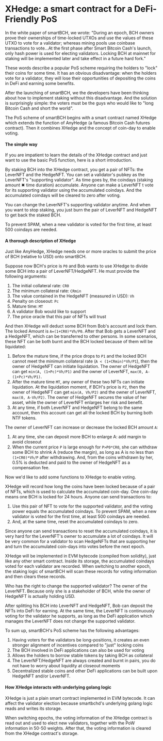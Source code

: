 # XHedge: a smart contract for a DeFi-Friendly PoS

In the white paper of smartBCH, we wrote: "During an epoch, BCH owners prove their ownerships of time-locked UTXOs and use the values of these UTXO to vote for a validator; whereas mining pools use coinbase transactions to vote...At the first phase after Smart Bitcoin Cash's launch, only hash power is used for electing validators. Locking BCH at mainnet for staking will be implemented later and take effect in a future hard fork." 

These words describe a popular PoS scheme requiring the holders to "lock" their coins for some time. It has an obvious disadvantage: when the holders vote for a validator, they will lose their opportunities of depositing the coins in DeFi and earning some benefits.

After the launching of smartBCH, we the developers have been thinking about how to implement staking without this disadvantage. And the solution is surprisingly simple: the voters must be the guys who would like to "long Bitcoin Cash and short the world".

The PoS scheme of smartBCH begins with a smart contract named XHedge which extends the function of AnyHedge (a famous Bitcoin Cash futures contract). Then it combines XHedge and the concept of coin-day to enable voting.

#### The simple way

If you are impatient to learn the details of the XHedge contract and just want to use the basic PoS function, here is a short introduction.

By staking BCH into the XHedge contract, you get a pair of NFTs: the LeverNFT and the HedgeNFT. You can set a validator's pubkey as the LeverNFT's "supporting validator". As time goes by, the coindays (staking amount ✖ time duration) accumulate. Anyone can make a LeverNFT t vote for its supporting validator using the accumulated coindays. And the accumulated coindays will be cleared to zero after voting.

You can change the LeverNFT's supporting validator anytime. And when you want to stop staking, you just burn the pair of LeverNFT and HedgeNFT to get back the staked BCH.

To prevent SPAM, when a new validator is voted for the first time, at least 500 coindays are needed.

#### A thorough description of XHedge

Just like AnyHedge, XHedge needs one or more oracles to submit the price of BCH (relative to USD) onto smartBCH.

Suppose now BCH's price is `P0` and Bob wants to use XHedge to divide some BCH into a pair of LeverNFT/HedgeNFT.  He must provide the following arguments:

1. The initial collateral rate: `CR0`
2. The minimum collateral rate: `CRmin`
3. The value contained in the HedgeNFT (measured in USD): `Vh`
4. Penalty on closeout: `Pc`
5. Mature time: `MT`
6. A validator Bob would like to support
7. The price oracle that this pair of NFTs will trust

And then XHedge will deduct some BCH from Bob's account and lock them. The locked Amount is `A=(1+CR0)*Vh/P0`. After that Bob gets a LeverNFT and a HedgeNFT, which can be transferred to other persons. In some scenarios, these NFT can be both burnt and the BCH locked because of them will be liquidated:

1. Before the mature time, if the price drops to `P1` and the locked BCH cannot meet the minimum collateral rate (`A < (1+CRmin)*Vh/P1`), then the owner of HedgeNFT can initiate liquidation.  The owner of HedgeNFT can get `min(A, (1+Pc)*Vh/P1)` and the owner of LeverNFT, `max(0, A-(1+Pc)*Vh/P1)`. 
2. After the mature time `MT`, any owner of these two NFTs can initiate liquidation. At the liquidation moment, if BCH's price is `P2`, then the owner of HedgeNFT can get `min(A, Vh/P2)` and the owner of LeverNFT, `max(0, A-Vh/P2)`. The owner of HedgeNFT secures the value of her asset, while the owner of LeverNFT enlarges her risk and benefit.
3. At any time, if both LeverNFT and HedgeNFT belong to the same account, then this account can get all the locked BCH by burning both NTF tokens.

The owner of LeverNFT can increase or decrease the locked BCH amount `A`:

1. At any time, she can deposit more BCH to enlarge A: add margin to avoid closeout
2. When the current price `P` is large enough for `P>P0*CR0`, she can withdraw some BCH to shrink A (reduce the margin), as long as A is no less than `(1+CR0)*Vh/P` after withdrawing. And, from the coins withdrawn by her, 0.5% is deducted and paid to the owner of HedgeNFT as a compensation fee.

Now we'd like to add some functions to XHedge to enable voting. 

XHedge will record how long the coins have been locked because of a pair of NFTs, which is used to calculate the accumulated coin-day. One coin-day means one BCH is locked for 24 hours. Anyone can send transactions to:

1. Use this pair of NFT to vote for the supported validator, and the voting power equals the accumulated coindays. To prevent SPAM, when a new validator is voted for the first time, at least 500 coindays are needed.
2. And, at the same time, reset the accumulated coindays to zero.

Since anyone can send transactions to reset the accumulated coindays, it is very hard for the LeverNFT's owner to accumulate a lot of coindays. It will be very common for a validator to scan HedgeNFTs that are supporting her and turn the accumulated coin-days into votes before the next epoch.

XHedge will be implemented in EVM bytecode (compiled from solidity), just like any other smart contract. Inside its storage, the accumulated coindays voted for each validator are recorded. When switching to another epoch, the staking logic of smartBCH will scan these records for voting information and then clears these records.

Who has the right to change the supported validator? The owner of the LeverNFT. Because only she is a stakeholder of BCH, while the owner of HedgeNFT is actually holding USD.

After splitting his BCH into LeverNFT and HedgeNFT, Bob can deposit the NFTs into DeFi for earning. At the same time, the LeverNFT is continuously voting for the validator he supports, as long as the DeFi application which manages the LeverNFT does not change the supported validator.

To sum up, smartBCH's PoS scheme has the following advantages:

1. Having voters for the validators be long-positions, it creates an even stronger alignment of incentives compared to "just" locking coins
2. The BCH involved in DeFi applications can also be used for voting
3. Allows the holders to borrow stable tokens by taking BCH as collateral
4. The LeverNFT/HedgeNFT are always created and burnt in pairs, you do not have to worry about liquidity at closeout moments
5. Decentralized stable coins and other DeFi applications can be built upon HedgeNFT and/or LeverNFT.

#### How XHedge interacts with underlying golang logic

XHedge is just a plain smart contract implemented in EVM bytecode. It can affect the validator election because smartbchd's underlying golang logic reads and writes its storage.

When switching epochs, the voting information of the XHedge contract is read out and used to elect new validators, together with the PoW information in 50-50 weights.  After that, the voting information is cleared from the XHedge contract's storage.




